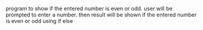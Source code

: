 program to show if the entered number is even or odd.
user will be prompted to enter a number.
then result will be shown if the entered number is even or odd using if else
